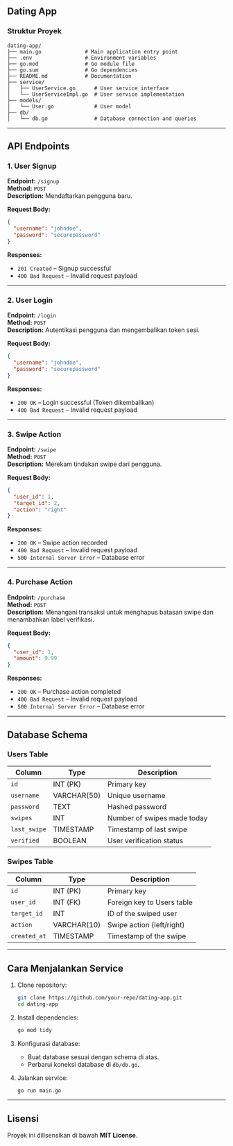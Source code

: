 ## Dating App

### Struktur Proyek

```plaintext
dating-app/
├── main.go              # Main application entry point
├── .env                 # Environment variables
├── go.mod               # Go module file
├── go.sum               # Go dependencies
├── README.md            # Documentation
├── service/
│   ├── UserService.go      # User service interface
│   └── UserServiceImpl.go  # User service implementation
├── models/
│   └── User.go             # User model
├── db/
│   └── db.go               # Database connection and queries
```

---

## API Endpoints

### **1. User Signup**
**Endpoint:** `/signup`  
**Method:** `POST`  
**Description:** Mendaftarkan pengguna baru.  

**Request Body:**
```json
{
  "username": "johndoe",
  "password": "securepassword"
}
```

**Responses:**
- `201 Created` – Signup successful
- `400 Bad Request` – Invalid request payload

---

### **2. User Login**
**Endpoint:** `/login`  
**Method:** `POST`  
**Description:** Autentikasi pengguna dan mengembalikan token sesi.  

**Request Body:**
```json
{
  "username": "johndoe",
  "password": "securepassword"
}
```

**Responses:**
- `200 OK` – Login successful (Token dikembalikan)
- `400 Bad Request` – Invalid request payload

---

### **3. Swipe Action**
**Endpoint:** `/swipe`  
**Method:** `POST`  
**Description:** Merekam tindakan swipe dari pengguna.  

**Request Body:**
```json
{
  "user_id": 1,
  "target_id": 2,
  "action": "right"
}
```

**Responses:**
- `200 OK` – Swipe action recorded
- `400 Bad Request` – Invalid request payload
- `500 Internal Server Error` – Database error

---

### **4. Purchase Action**
**Endpoint:** `/purchase`  
**Method:** `POST`  
**Description:** Menangani transaksi untuk menghapus batasan swipe dan menambahkan label verifikasi.  

**Request Body:**
```json
{
  "user_id": 1,
  "amount": 9.99
}
```

**Responses:**
- `200 OK` – Purchase action completed
- `400 Bad Request` – Invalid request payload
- `500 Internal Server Error` – Database error

---

## **Database Schema**

### **Users Table**
| Column       | Type         | Description |
|-------------|-------------|-------------|
| `id`        | INT (PK)     | Primary key |
| `username`  | VARCHAR(50)  | Unique username |
| `password`  | TEXT         | Hashed password |
| `swipes`    | INT          | Number of swipes made today |
| `last_swipe` | TIMESTAMP   | Timestamp of last swipe |
| `verified`  | BOOLEAN      | User verification status |

### **Swipes Table**
| Column       | Type         | Description |
|-------------|-------------|-------------|
| `id`        | INT (PK)     | Primary key |
| `user_id`   | INT (FK)     | Foreign key to Users table |
| `target_id` | INT          | ID of the swiped user |
| `action`    | VARCHAR(10)  | Swipe action (left/right) |
| `created_at` | TIMESTAMP   | Timestamp of the swipe |

---

## **Cara Menjalankan Service**

1. Clone repository:
   ```bash
   git clone https://github.com/your-repo/dating-app.git
   cd dating-app
   ```

2. Install dependencies:
   ```bash
   go mod tidy
   ```

3. Konfigurasi database:
   - Buat database sesuai dengan schema di atas.
   - Perbarui koneksi database di `db/db.go`.

4. Jalankan service:
   ```bash
   go run main.go
   ```

---

## **Lisensi**
Proyek ini dilisensikan di bawah **MIT License**.
